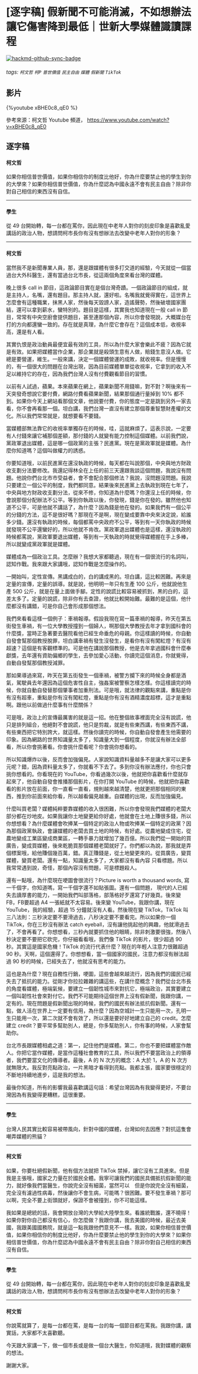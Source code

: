 # [逐字稿] 假新聞不可能消滅，不如想辦法讓它傷害降到最低｜世新大學媒體識讀課程

[![hackmd-github-sync-badge](https://hackmd.io/FpsD3Wo1QH6RoO7X-jkcZA/badge)](https://hackmd.io/FpsD3Wo1QH6RoO7X-jkcZA)


###### tags: `柯文哲` `柯P` `普世價值` `民主自由` `媒體` `假新聞` `TikTok`

## 影片
{%youtube xBHE0c8_qE0 %}

參考來源：柯文哲 Youtube 頻道， https://www.youtube.com/watch?v=xBHE0c8_qE0


## 逐字稿

#### 柯文哲

如果你相信普世價值，如果你相信你的制度比他好，你為什麼要禁止他的學生到你的大學來？如果你相信普世價值，你為什麼認為中國永遠不會有民主自由？除非你對自己相信的東西沒有自信。

---

#### 學生

從 49 台開始轉，每一台都在罵你，因此現在中老年人對你的刻皮印象是喜歡亂愛講話的政治人物，想請問柯市長你有沒有想辦法去改變中老年人對你的形象？

---

#### 柯文哲

當然我不是新聞專業人員，那，還是跟媒體有很多打交道的經驗，今天就從一個當過台大外科醫生，還有當過台北市長，從這兩個角度來看台灣的媒體。

晚上很多 call in 節目，這政論節目實在是個台灣奇蹟。一個政論節目的組成，就是主持人，名嘴，還有題目。那主持人就，還好啦。名嘴我就覺得實在，這世界上怎麼會有這種職業，抹黑人家，然後每天毀謗人家，造謠聲勢，然後破壞國家團結，還可以拿到薪水，蠻特別的。題目是這樣，其實我也知道現在一般 call in 節目，常常有中央空廚會提供題目，甚至連那個內容，所以你會發現說，大概媒台在打的方向都還蠻一致的。存在就是真理，為什麼它會存在？這個成本低，收視率高，還是有人看。

其實仇恨是政治動員最便宜最有效的工具，所以為什麼大家會樂此不疲？因為它就是有效。如果把媒體當作企業，那企業就是殺頭生意有人做，賠錢生意沒人做。它總是要營運，維生。一般來講，決定一個媒體營運的成敗，就收視率。但是慢慢的，有一個很大的問題在台灣出現，因為目前媒體單單從收視率，它拿到的收入不足以維持它的存在，因為我們台灣人沒有付費觀看節目的習慣。

以前有人試過，蘋果。本來蘋果在網上，蘋果新聞不用錢嘛，對不對？啊後來有一天突發奇想說它要付費，網路付費看蘋果新聞，結果那個通行量掉到 10% 都不到。如果你今天上網站看那個文章，他說要付費，你的態度一定是跳到另外一家去看，你不會再看那一個。坦白講，我們台灣一直沒有建立那個尊重智慧財產權的文化。所以我們常常就是，就想要看不要錢。

當媒體部無法靠它的收視率單獨存在的時候，哇，這就麻煩了。這表示說，一定要有人付錢來讓它補那個差額，那付錢的人就變有能力控制這個媒體。以前我們說，黨政軍退出媒體，這是哪一個政黨的主張？民進黨。現在是黨政軍就是媒體。為什麼你知道嗎？這個叫做權力的誘惑。

你要知道哦，以前民進黨在還沒執政的時候，每天都在叫說那個，中央與地方財政收支劃分法要修改。我還記得林全在上任的前三天還跟我談這個問題，我說沒有問題。他說你們台北市市受益者，會不會配合那個修法？我說，沒問題沒問題。我說只要建立一個公平的制度，我們都同意。結果後來民進黨上去執政到現在七年了，中央與地方財政收支劃分法，從來不修，你知道為什麼嗎？你還沒上任的時候，你會說那個分配辦法不公平。等到你執政以後，你發現，錢是你在發的。雖然他也知道不公平，可是他就不講話了，為什麼？因為錢是他在發的。如果我們有一個公平的分錢的方法，這不是很好嗎？那現在不是啊，現在變成要靠中央來決定說，給誰多少錢。還沒有執政的時候，每個都罵中央政府不公平，等到有一天你執政的時候就發現不公平還蠻好的，所以他就不肯改。黨政軍退出媒體也是這樣，還沒執政的時候都罵說，黨政軍要退出媒體，等到有一天執政的時就覺得媒體握在手上多棒，所以就變成黨政軍就是媒體。

媒體成為一個政治工具。怎麼辦？我想大家都聽過，現在有一個很流行的名詞叫，認知作戰。我來跟大家講哦，認知作戰是怎麼操作的。

一開始叫，定性宣傳。黑講成白的，白的講成黑的。坦白講，這比較困難。再來是定量的宣傳，定量的誤導。就是說，他明明一年只有生產 100 公斤，他就說他生產 500 公斤，就是在量上面做手腳。定性的說謊比較容易被抓到，黑的白的，這差太多了。定量的說謊，除非你有去查證，他就比較開始難。最難的是這個，他什麼都沒有講錯，可是你自己會形成那個想法。

我們來看看這樣一個例子：車禍報導。假設我現在寫一篇車禍的報導，昨天在第五街發生車禍，有一位大學教授撞到一個婦人，啊那個大學教授去年才拿到國科會的什麼獎，當時正急著要去醫院看他已經生命垂危的母親。你這樣讀的時候，你自動自發會幫那個教授脫罪，坦白講車禍有發生沒發生，是看你有沒有闖紅燈？有沒有超速？這個是有客觀標準的。可是他在講說那個教授，他是去年拿過國科會什麼奉獻獎，去年還有資助偏鄉的學生，去參加愛心活動，你讀完這個消息，你就覺得，自動自發幫那個教授減罪。

那如果導過來寫，昨天在第五街發生一個車禍，被警方攔下來的時候全身都是酒氣，駕駛員去年還因為這個危害性自主，強姦案被警察怎樣怎樣。你這樣讀完的時候，你就自動自發替那個肇事者加重刑法。可是哦，就法律的觀點來講，重點是你有沒有超車，重點是你有沒有闖紅燈，重點是你有沒有酒精濃度超標，這才是重點啊。跟他以前做過什麼事有什麼關係？

可是哦，政治上的宣傳最厲害的就是這一招。他在整個故事裡面完全沒有說謊，他只是排列組合，他絕對不會說謊，他只是剪裁，就是有些東西講，有些東西不講，有些東西把它特別誇大，就這樣。然後你讀完的時候，你自動自發會產生他需要的印象。因為網路的世界知識量太多了，知識量大到一個程度，你就沒有辦法全部看，所以你會挑著看。你會挑什麼看呢？你會挑你想看的。

所以知識爆炸以後，反而會加強偏見。人家說知識資料量越多不是讓大家可以更多元呢？錯，因為資料量太多了，你就看不下去了。多到你沒有辦法應付，你也只會挑你想看的。你看現在的 YouTube，你看過幾次以後，他就把你喜歡看什麼就存起來了，他自動自發會推播那個影片，在你打開 YouTube 的時候，他就把你喜歡看的影片放在前面，你一直看一直看，規則越來越清楚，他就更把那個相同的東西，推到你前面來給你看，所以越看偏見越重。自媒體的出現，反而加強偏見。

什麼叫買老闆？媒體純粹要靠媒體的收入很困難，所以你會發現我們媒體的老闆大部分都在炒地皮。如果我讓你土地變更給你好處，他就會在土地上賺很多錢，所以你想想看？為什麼媒體會吹捧某一個特定的政治人物或吹捧某一個特定的政黨？因為那個政黨執政，會讓媒體的老闆去買土地的時候，有好處。從農地變成住宅，從農地變成工業區變成商業區，一轉手暴力就增加了幾百億。所以我們從一開始的買廣告，變成買媒體，後來乾脆買那個媒體老闆就好了。你們都以為說，那我就是弄個標案哦，給他賺個幾百萬，錯。真正賺錢是，從土地變更來的。從買廣告，變買媒體，變買老闆。還有一點，知識量太多了，大家都沒有看內容 只看標題。所以我常常遇到說，奇怪，那個內容沒有問題，可是標題殺人。

還有一點哦，為什麼現在哽圖會很流行？Picture is worth a thousand words, 寫一千個字，你知道嗎，寫一千個字還不如貼張圖。還有一個問題， 現代的人已經失去讀厚書的能力，一開始我們叫部落格，部落格好歹還寫了好幾頁。後來變FB，FB要超過 A4 一張紙就不太容易。後來變 YouTube，我跟你講，現在 YouTube，我的經驗，超過 15 分鐘就沒有人看。然後現在變 TikTok，TikTok 叫三八法則：三秒決定要不要滑過去，八秒決定要不要看完。所以如果你一個 TikTok，你在三秒沒有辦法 catch eyeball，沒有讓他挑起他的興趣，他就滑過去了，不會再看了。你想想看，三秒內就要抓住他的眼睛，除非刺激要很強，然後八秒決定要不要把它砍完，你仔細看看哦，我們像 TikTok 的影片，很少超過 90 秒。其實這是國家危機！TikTok 的流行代表什麼？現在的年輕人注意力很難超過 90 秒。天啊，這個還得了。你想想看，當一個國家的國民，注意力都沒有辦法超過 90 秒的時候，已經失去了，他就沒有思考的能力。

這也是為什麼？現在自務性行銷，哽圖，這些會越來越流行，因為我們的國民已經失去了抵抗的能力。從剛才你拉拉雜雜的講這些，在講什麼概念？我們從台北市長的角度看媒體，極端氣候，要建立一個韌性城市來對抗它，極端政治，其實要建立一個叫韌性社會來對付它。我們不可能期待這個世界上沒有假新聞，我跟你講，一定有的。現在問題是假新聞出現的時候，我們的國民有辦法抵抗假新聞。還有一點，做人活在世界上一定要有信用，為什麼？因為空城計一生只能用一次，孔明一生只能用一次，第二次就不會有效了，所以還是要好好地建立自己的 credit。怎麼建立 credit？要平常多幫助別人，總是，你多幫助別人，你有事的時候，人家會幫助你。

台北市長跟媒體相處之道：第一，記住他們是媒體。第二，你也不要把媒體當作敵人。你把它當作媒體，是當作這種社會教育的工具，所以我們不要當政治上的領導者，我們要當文化的傳導者。最後，A 的 N 次方的概念：A 大於 1，A 的 N 次方就無限大。我反對亮點政治，一片黑暗才看得到亮點。我都主張，國家要很穩定的不斷地持續地進步，這是我的想法。

最後你知道，所有的影響我最喜歡講這句話：希望台灣因為有我變得更好，不要台灣因為有我變得更糟糕，這很重要。

---

#### 學生

台灣人民其實比較容易被帶風向，針對中國的媒體，台灣如何去因應？對抗這隻會嘲弄媒體的熊貓？

---

#### 柯文哲

如果，你要杜絕假新聞，他有個方法就把 TikTok 禁掉，讓它沒有工具進來。但是我是主張哦，國家之力量在於國民全體。我寧可讓我們的國民具備抵抗假新聞的能力，就好像我們當醫生，你說完全沒有細菌，當然可以　但是你說完全沒有細菌，完全沒有濾過性病毒，然後讓你不會生病，可能嗎？很困難。要不發生車禍？那可以啊，完全不要上街頭就好，保證不會被撞到，你不可能這樣。

我如果是總統的話，我會開放台灣的大學給大陸學生來。看誰統戰誰，還不曉得！如果你對你自己都沒有信心，你怎麼做？我跟你講，我去美國的時候，最近去美國，我跟美國國務院，就是這一點我跟他們意見不一樣。我說，如果你相信普世價值，如果你相信你的制度比他好，你為什麼要禁止他的學生到你的大學來？如果你相信普世價值，你為什麼認為中國永遠不會有民主自由？除非你對自己相信的東西沒有自信。

---

#### 學生

從 49 台開始轉，每一台都在罵你，因此現在中老年人對你的刻皮印象是喜歡亂愛講話的政治人物，想請問柯市長你有沒有想辦法去改變中老年人對你的形象？

---

#### 柯文哲

你說罵就算了，是每一台都在罵，是每一台的每一個節目都在罵我。我跟你講，講實話，大家都不太喜歡聽。

今天跟大家講一下，做一個市長或是做一個台大醫生，你知道哦，我對媒體的觀察的想法。

謝謝大家。
